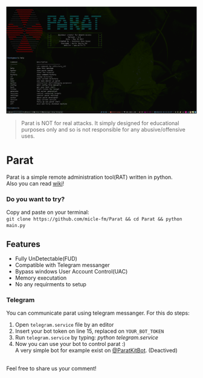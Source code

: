 ![cli screenshot](docs/screenshot.png)

> Parat is NOT for real attacks. It simply designed for educational purposes only and so is not responsible for any abusive/offensive uses.

# Parat
Parat is a simple remote administration tool(RAT) written in python.
<br />Also you can read [wiki](https://github.com/micle-fm/Parat/wiki)!

### Do you want to try?
Copy and paste on your terminal:<br />
`git clone https://github.com/micle-fm/Parat && cd Parat && python main.py`
<br />
## Features
* Fully UnDetectable(FUD)
* Compatible with Telegram messanger
* Bypass windows User Account Control(UAC)
* Memory executation
* No any requirments to setup

### Telegram
You can communicate parat using telegram messanger. For this do steps:
1. Open `telegram.service` file by an editor
1. Insert your bot token on line 15, replaced on `YOUR_BOT_TOKEN`
1. Run `telegram.service` by typing: *python telegram.service*
1. Now you can use your bot to control parat :)
<br /> A very simple bot for example exist on [@ParatKitBot](https://t.me/ParatKitBot). (Deactived)

<br /> Feel free to share us your comment!
